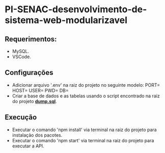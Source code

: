# PI-SENAC-desenvolvimento-de-sistema-web-modularizavel

## Requerimentos:

- MySQL.
- VSCode.

## Configurações
  
- Adicionar arquivo '.env' na raiz do projeto no seguinte modelo:
PORT=
HOST=
USER=
PWD=
DB=
- Criar a base de dados e as tabelas usando o script encontrado na raiz do projeto [**dump.sql**](https://github.com/yuri-snke/PI-SENAC-desenvolvimento-de-sistema-web-modularizavel/blob/master/dump.sql).

## Execução

- Executar o comando 'npm install' via terminal na raiz do projeto para instalação dos pacotes.
- Executar o comando 'npm start' via terminal na raiz do projeto para executar a API.
